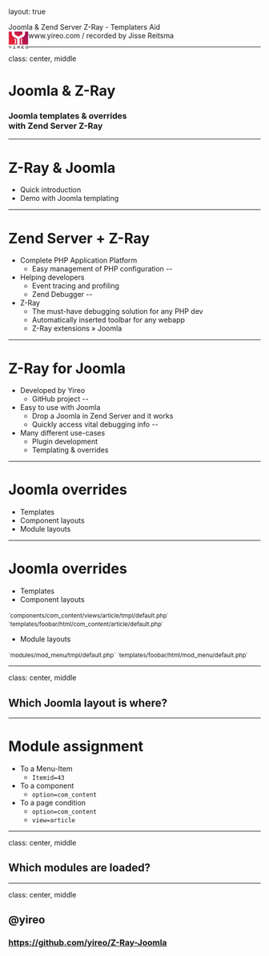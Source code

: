 layout: true
<div class="slide-heading">Joomla &amp; Zend Server Z-Ray - Templaters Aid</div>
<div class="slide-footer">
    <img src="images/yireo-logo.png" width="40" align="left" /> <span>www.yireo.com / recorded by Jisse Reitsma</span>
</div>

---
class: center, middle
# Joomla &amp; Z-Ray
### Joomla templates &amp; overrides<br/>with Zend Server Z-Ray

---
# Z-Ray &amp; Joomla
- Quick introduction
- Demo with Joomla templating

---
# Zend Server + Z-Ray
- Complete PHP Application Platform
    - Easy management of PHP configuration
--
- Helping developers
    - Event tracing and profiling
    - Zend Debugger
--
- Z-Ray
    - The must-have debugging solution for any PHP dev
    - Automatically inserted toolbar for any webapp
    - Z-Ray extensions &raquo; Joomla

---
# Z-Ray for Joomla
- Developed by Yireo
    - GitHub project
--
- Easy to use with Joomla
    - Drop a Joomla in Zend Server and it works
    - Quickly access vital debugging info
--
- Many different use-cases
    - Plugin development
    - Templating &amp; overrides

---
# Joomla overrides
- Templates
- Component layouts
- Module layouts

---
# Joomla overrides
- Templates
- Component layouts

<small>
`components/com_content/views/article/tmpl/default.php`
`templates/foobar/html/com_content/article/default.php`
</small>

- Module layouts

<small>
`modules/mod_menu/tmpl/default.php`
`templates/foobar/html/mod_menu/default.php`
</small>

---
class: center, middle
## Which Joomla layout is where?

---
# Module assignment
- To a Menu-Item
    - `Itemid=43`
- To a component
    - `option=com_content`
- To a page condition
    - `option=com_content`
    - `view=article`

---
class: center, middle
## Which modules are loaded?


---
class: center, middle
## @yireo 
### https://github.com/yireo/Z-Ray-Joomla

